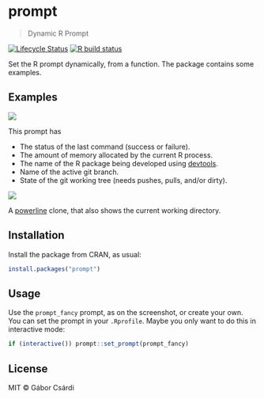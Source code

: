 
# prompt

> Dynamic R Prompt

<!-- badges: start -->
[![Lifecycle Status](https://lifecycle.r-lib.org/articles/figures/lifecycle-experimental.svg)](https://lifecycle.r-lib.org/articles/stages.html)
[![R build status](https://github.com/gaborcsardi/prompt/workflows/R-CMD-check/badge.svg)](https://github.com/gaborcsardi/prompt/actions)
<!-- badges: end -->

Set the R prompt dynamically, from a function. The package contains some
examples.

## Examples

![](https://user-images.githubusercontent.com/660288/109298654-3b181a80-7834-11eb-985e-a8f58ff553c7.png)

This prompt has
* The status of the last command (success or failure).
* The amount of memory allocated by the current R process.
* The name of the R package being developed using
  [devtools](https://github.com/r-lib/devtools).
* Name of the active git branch.
* State of the git working tree (needs pushes, pulls, and/or dirty).

![](https://user-images.githubusercontent.com/660288/109363294-83632700-788c-11eb-897b-fa1e4a752a45.png)

A [powerline](https://github.com/powerline/powerline) clone, that also
shows the current working directory.

## Installation

Install the package from CRAN, as usual:

```r
install.packages("prompt")
```

## Usage

Use the `prompt_fancy` prompt, as on the screenshot, or create your own.
You can set the prompt in your `.Rprofile`. Maybe you only want to do this
in interactive mode:

```r
if (interactive()) prompt::set_prompt(prompt_fancy)
```

## License

MIT © Gábor Csárdi
